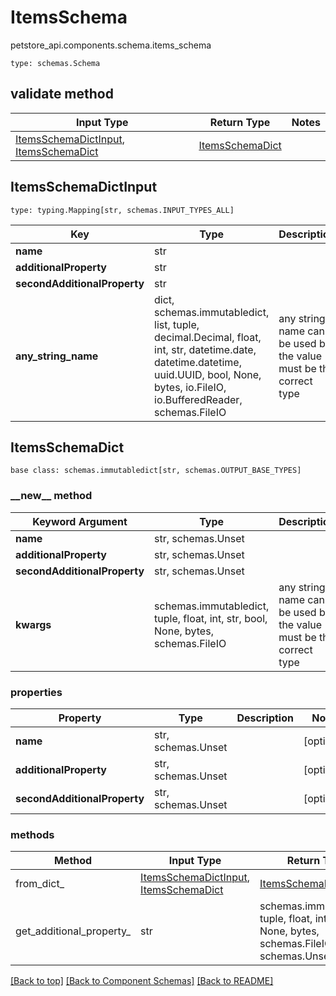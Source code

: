 # ItemsSchema
petstore_api.components.schema.items_schema
```
type: schemas.Schema
```

## validate method
Input Type | Return Type | Notes
------------ | ------------- | -------------
[ItemsSchemaDictInput](#itemsschemadictinput), [ItemsSchemaDict](#itemsschemadict) | [ItemsSchemaDict](#itemsschemadict) |

## ItemsSchemaDictInput
```
type: typing.Mapping[str, schemas.INPUT_TYPES_ALL]
```
Key | Type |  Description | Notes
------------ | ------------- | ------------- | -------------
**name** | str |  | [optional]
**additionalProperty** | str |  | [optional]
**secondAdditionalProperty** | str |  | [optional]
**any_string_name** | dict, schemas.immutabledict, list, tuple, decimal.Decimal, float, int, str, datetime.date, datetime.datetime, uuid.UUID, bool, None, bytes, io.FileIO, io.BufferedReader, schemas.FileIO | any string name can be used but the value must be the correct type | [optional]

## ItemsSchemaDict
```
base class: schemas.immutabledict[str, schemas.OUTPUT_BASE_TYPES]

```
### &lowbar;&lowbar;new&lowbar;&lowbar; method
Keyword Argument | Type | Description | Notes
---------------- | ---- | ----------- | -----
**name** | str, schemas.Unset |  | [optional]
**additionalProperty** | str, schemas.Unset |  | [optional]
**secondAdditionalProperty** | str, schemas.Unset |  | [optional]
**kwargs** | schemas.immutabledict, tuple, float, int, str, bool, None, bytes, schemas.FileIO | any string name can be used but the value must be the correct type | [optional] typed value is accessed with the get_additional_property_ method

### properties
Property | Type | Description | Notes
-------- | ---- | ----------- | -----
**name** | str, schemas.Unset |  | [optional]
**additionalProperty** | str, schemas.Unset |  | [optional]
**secondAdditionalProperty** | str, schemas.Unset |  | [optional]

### methods
Method | Input Type | Return Type | Notes
------ | ---------- | ----------- | ------
from_dict_ | [ItemsSchemaDictInput](#itemsschemadictinput), [ItemsSchemaDict](#itemsschemadict) | [ItemsSchemaDict](#itemsschemadict) | a constructor
get_additional_property_ | str | schemas.immutabledict, tuple, float, int, str, bool, None, bytes, schemas.FileIO, schemas.Unset | provides type safety for additional properties

[[Back to top]](#top) [[Back to Component Schemas]](../../../README.md#Component-Schemas) [[Back to README]](../../../README.md)
